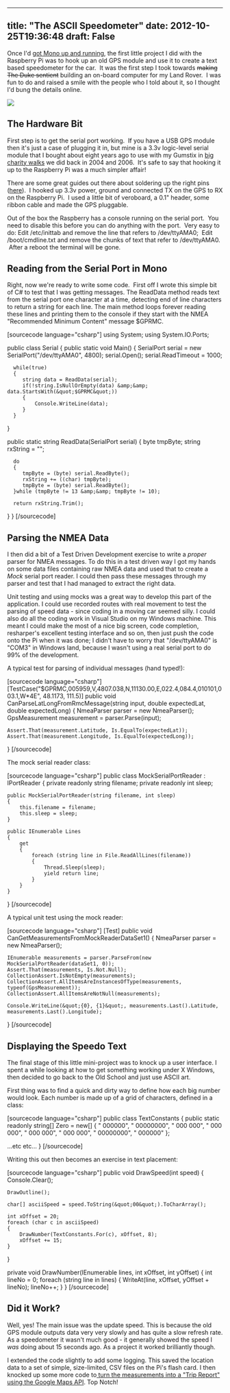 
---
title: "The ASCII Speedometer"
date: 2012-10-25T19:36:48
draft: False
---

Once I'd <a href="http://logicalgenetics.com/raspberry-pi-and-mono-hello-world/">got Mono up and running</a>, the first little project I did with the Raspberry Pi was to hook up an old GPS module and use it to create a text based speedometer for the car.  It was the first step I took towards <span style="text-decoration: line-through;">making The Duke sentient</span> building an on-board computer for my Land Rover.  I was fun to do and raised a smile with the people who I told about it, so I thought I'd bung the details online.

<a href="http://logicalgenetics.com/wp-content/uploads/2012/10/105qmj5.jpg"><img src="http://logicalgenetics.com/wp-content/uploads/2012/10/105qmj5.jpg"/></a>
## The Hardware Bit
First step is to get the serial port working.  If you have a USB GPS module then it's just a case of plugging it in, but mine is a 3.3v logic-level serial module that I bought about eight years ago to use with my Gumstix in <a href="http://logicalgenetics.com/longwalk/index.php">big charity walks</a> we did back in 2004 and 2006.  It's safe to say that hooking it up to the Raspberry Pi was a much simpler affair!

There are some great guides out there about soldering up the right pins (<a href="http://benosteen.wordpress.com/2012/04/24/raspberry-pis-onboard-serial-connection/">here</a>).  I hooked up 3.3v power, ground and connected TX on the GPS to RX on the Raspberry Pi.  I used a little bit of veroboard, a 0.1" header, some ribbon cable and made the GPS pluggable.

Out of the box the Raspberry has a console running on the serial port.  You need to disable this before you can do anything with the port.  Very easy to do: Edit /etc/inittab and remove the line that refers to /dev/ttyAMA0;  Edit /boot/cmdline.txt and remove the chunks of text that refer to /dev/ttyAMA0.  After a reboot the terminal will be gone.
## Reading from the Serial Port in Mono
Right, now we're ready to write some code.  First off I wrote this simple bit of C# to test that I was getting messages. The ReadData method reads text from the serial port one character at a time, detecting end of line characters to return a string for each line. The main method loops forever reading these lines and printing them to the console if they start with the NMEA "Recommended Minimum Content" message $GPRMC.

[sourcecode language="csharp"]
using System;
using System.IO.Ports;

public class Serial
{
   public static void Main()
   {
      SerialPort serial = new SerialPort(&quot;/dev/ttyAMA0&quot;, 4800);
      serial.Open();
      serial.ReadTimeout = 1000;

      while(true)
      {
         string data = ReadData(serial);
         if(!string.IsNullOrEmpty(data) &amp;&amp; data.StartsWith(&quot;$GPRMC&quot;))
         {
             Console.WriteLine(data);
         }
      }
   }

   public static string ReadData(SerialPort serial)
   {
      byte tmpByte;
      string rxString = &quot;&quot;;

      do
      {
         tmpByte = (byte) serial.ReadByte();
         rxString += ((char) tmpByte);
         tmpByte = (byte) serial.ReadByte();
      }while (tmpByte != 13 &amp;&amp; tmpByte != 10);

      return rxString.Trim();
   }
}
[/sourcecode]
## Parsing the NMEA Data
I then did a bit of a Test Driven Development exercise to write a *proper* parser for NMEA messages. To do this in a test driven way I got my hands on some data files containing raw NMEA data and used that to create a *Mock* serial port reader. I could then pass these messages through my parser and test that I had managed to extract the right data.

Unit testing and using mocks was a great way to develop this part of the application. I could use recorded routes with real movement to test the parsing of speed data - since coding in a moving car seemed silly. I could also do all the coding work in Visual Studio on my Windows machine. This meant I could make the most of a nice big screen, code completion, resharper's excellent testing interface and so on, then just push the code onto the Pi when it was done; I didn't have to worry that "/dev/ttyAMA0" is "COM3" in Windows land, because I wasn't using a real serial port to do 99% of the development.

A typical test for parsing of individual messages (hand typed!):

[sourcecode language="csharp"]
[TestCase(&quot;$GPRMC,005959,V,4807.038,N,11130.00,E,022.4,084.4,010101,003.1,W*4E&quot;, 48.1173, 111.5)]
public void CanParseLatLongFromRmcMessage(string input, double expectedLat, double expectedLong)
{
    NmeaParser parser = new NmeaParser();
    GpsMeasurement measurement = parser.Parse(input);

    Assert.That(measurement.Latitude, Is.EqualTo(expectedLat));
    Assert.That(measurement.Longitude, Is.EqualTo(expectedLong));
}
[/sourcecode]

The mock serial reader class:

[sourcecode language="csharp"]
public class MockSerialPortReader : IPortReader
{
    private readonly string filename;
    private readonly int sleep;

    public MockSerialPortReader(string filename, int sleep)
    {
        this.filename = filename;
        this.sleep = sleep;
    }

    public IEnumerable Lines
    {
        get
        {
            foreach (string line in File.ReadAllLines(filename))
            {
                Thread.Sleep(sleep);
                yield return line;
            }
        }
    }
}
[/sourcecode]

A typical unit test using the mock reader:

[sourcecode language="csharp"]
[Test]
public void CanGetMeasurementsFromMockReaderDataSet1()
{
    NmeaParser parser = new NmeaParser();

    IEnumerable measurements = parser.ParseFrom(new MockSerialPortReader(dataSet1, 0));
    Assert.That(measurements, Is.Not.Null);
    CollectionAssert.IsNotEmpty(measurements);
    CollectionAssert.AllItemsAreInstancesOfType(measurements, typeof(GpsMeasurement));
    CollectionAssert.AllItemsAreNotNull(measurements);

    Console.WriteLine(&quot;{0}, {1}&quot;, measurements.Last().Latitude, measurements.Last().Longitude);
}
[/sourcecode]
## Displaying the Speedo Text
The final stage of this little mini-project was to knock up a user interface. I spent a while looking at how to get something working under X Windows, then decided to go back to the Old School and just use ASCII art.

First thing was to find a quick and dirty way to define how each big number would look. Each number is made up of a grid of characters, defined in a class:

[sourcecode language="csharp"]
public class TextConstants
{
    public static readonly string[] Zero = new[]
        {
            &quot;   000000&quot;,
            &quot;  00000000&quot;,
            &quot; 000    000&quot;,
            &quot; 000    000&quot;,
            &quot; 000    000&quot;,
            &quot; 000    000&quot;,
            &quot;  00000000&quot;,
            &quot;   000000&quot;
        };

   ...etc etc...
}
[/sourcecode]

Writing this out then becomes an exercise in text placement:

[sourcecode language="csharp"]
public void DrawSpeed(int speed)
{
    Console.Clear();

    DrawOutline();

    char[] asciiSpeed = speed.ToString(&quot;00&quot;).ToCharArray();

    int xOffset = 20;
    foreach (char c in asciiSpeed)
    {
        DrawNumber(TextConstants.For(c), xOffset, 8);
        xOffset += 15;
    }
}

private void DrawNumber(IEnumerable lines, int xOffset, int yOffset)
{
    int lineNo = 0;
    foreach (string line in lines)
    {
        WriteAt(line, xOffset, yOffset + lineNo);
        lineNo++;
    }
}
[/sourcecode]
## Did it Work?
Well, yes! The main issue was the update speed. This is because the old GPS module outputs data very very slowly and has quite a slow refresh rate. As a speedometer it wasn't much good - it generally showed the speed I *was* doing about 15 seconds ago. As a project it worked brilliantly though.

I extended the code slightly to add some logging. This saved the location data to a set of simple, size-limited, CSV files on the Pi's flash card. I then knocked up some more code to<a href="http://logicalgenetics.com/a-trip-to-work/"> turn the measurements into a "Trip Report" using the Google Maps API</a>. Top Notch!